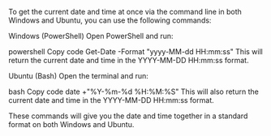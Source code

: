 To get the current date and time at once via the command line in both Windows and Ubuntu, you can use the following commands:

Windows (PowerShell)
Open PowerShell and run:

powershell
Copy code
Get-Date -Format "yyyy-MM-dd HH:mm:ss"
This will return the current date and time in the YYYY-MM-DD HH:mm:ss format.

Ubuntu (Bash)
Open the terminal and run:

bash
Copy code
date +"%Y-%m-%d %H:%M:%S"
This will also return the current date and time in the YYYY-MM-DD HH:mm:ss format.

These commands will give you the date and time together in a standard format on both Windows and Ubuntu.